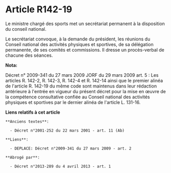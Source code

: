 # Article R142-19

Le ministre chargé des sports met un secrétariat permanent à la disposition du conseil national.

Le secrétariat convoque, à la demande du président, les réunions du Conseil national des activités physiques et sportives, de
sa délégation permanente, de ses comités et commissions. Il dresse un procès-verbal de chacune des séances.

**Nota:**

Décret n° 2009-341 du 27 mars 2009 JORF du 29 mars 2009 art. 5 : Les articles R. 142-2, R. 142-3, R. 142-4 et R. 142-14 ainsi
que le premier alinéa de l'article R. 142-19 du même code sont maintenus dans leur rédaction antérieure à l'entrée en vigueur
du présent décret pour la mise en œuvre de la compétence consultative confiée au Conseil national des activités physiques et
sportives par le dernier alinéa de l'article L. 131-16.

**Liens relatifs à cet article**

	**Anciens textes**:

	  - Décret n°2001-252 du 22 mars 2001 - art. 11 (Ab)

	**Liens**:

	  - DEPLACE: Décret n°2009-341 du 27 mars 2009 - art. 2

	**Abrogé par**:

	  - Décret n°2013-289 du 4 avril 2013 - art. 1
